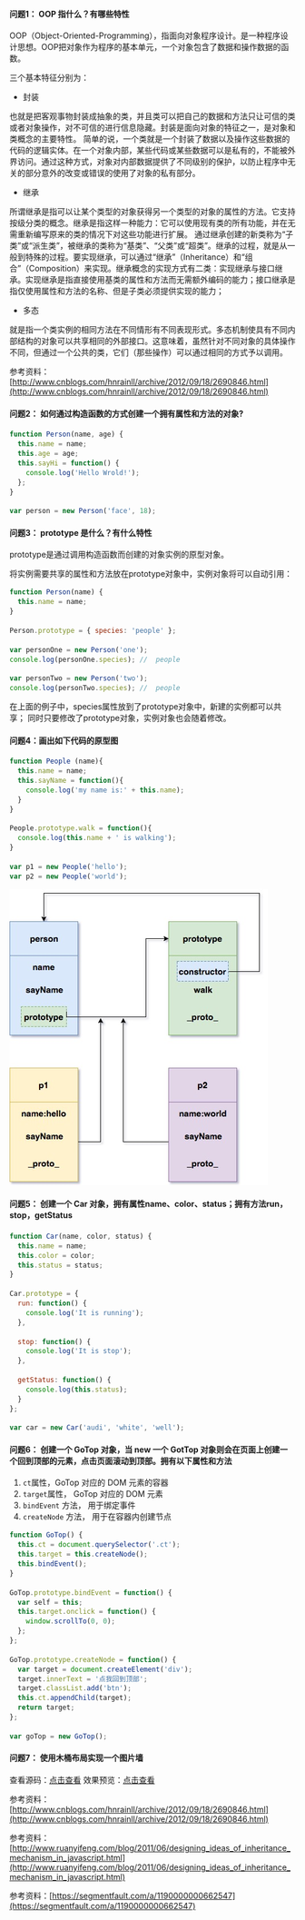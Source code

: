 #### 问题1： OOP 指什么？有哪些特性

OOP（Object-Oriented-Programming），指面向对象程序设计。是一种程序设计思想。OOP把对象作为程序的基本单元，一个对象包含了数据和操作数据的函数。

三个基本特征分别为：

* 封装

也就是把客观事物封装成抽象的类，并且类可以把自己的数据和方法只让可信的类或者对象操作，对不可信的进行信息隐藏。封装是面向对象的特征之一，是对象和类概念的主要特性。 简单的说，一个类就是一个封装了数据以及操作这些数据的代码的逻辑实体。在一个对象内部，某些代码或某些数据可以是私有的，不能被外界访问。通过这种方式，对象对内部数据提供了不同级别的保护，以防止程序中无关的部分意外的改变或错误的使用了对象的私有部分。

* 继承

所谓继承是指可以让某个类型的对象获得另一个类型的对象的属性的方法。它支持按级分类的概念。继承是指这样一种能力：它可以使用现有类的所有功能，并在无需重新编写原来的类的情况下对这些功能进行扩展。 通过继承创建的新类称为“子类”或“派生类”，被继承的类称为“基类”、“父类”或“超类”。继承的过程，就是从一般到特殊的过程。要实现继承，可以通过“继承”（Inheritance）和“组合”（Composition）来实现。继承概念的实现方式有二类：实现继承与接口继承。实现继承是指直接使用基类的属性和方法而无需额外编码的能力；接口继承是指仅使用属性和方法的名称、但是子类必须提供实现的能力；

* 多态

就是指一个类实例的相同方法在不同情形有不同表现形式。多态机制使具有不同内部结构的对象可以共享相同的外部接口。这意味着，虽然针对不同对象的具体操作不同，但通过一个公共的类，它们（那些操作）可以通过相同的方式予以调用。

参考资料：[http://www.cnblogs.com/hnrainll/archive/2012/09/18/2690846.html](http://www.cnblogs.com/hnrainll/archive/2012/09/18/2690846.html)

#### 问题2： 如何通过构造函数的方式创建一个拥有属性和方法的对象?

```javascript
function Person(name, age) {
  this.name = name;
  this.age = age;
  this.sayHi = function() {
    console.log('Hello Wrold!');
  };
}

var person = new Person('face', 18);
```

#### 问题3： prototype 是什么？有什么特性

prototype是通过调用构造函数而创建的对象实例的原型对象。

将实例需要共享的属性和方法放在prototype对象中，实例对象将可以自动引用：

```javascript
function Person(name) {
  this.name = name;
}

Person.prototype = { species: 'people' };

var personOne = new Person('one');
console.log(personOne.species); //  people

var personTwo = new Person('two');
console.log(personTwo.species); //  people
```

在上面的例子中，species属性放到了prototype对象中，新建的实例都可以共享；
同时只要修改了prototype对象，实例对象也会随着修改。


#### 问题4：画出如下代码的原型图

```javascript
function People (name){
  this.name = name;
  this.sayName = function(){
    console.log('my name is:' + this.name);
  }
}

People.prototype.walk = function(){
  console.log(this.name + ' is walking');
}

var p1 = new People('hello');
var p2 = new People('world');
```

![prototype](images/prototype.jpg)

#### 问题5： 创建一个 Car 对象，拥有属性name、color、status；拥有方法run，stop，getStatus

```javascript
function Car(name, color, status) {
  this.name = name;
  this.color = color;
  this.status = status;
}

Car.prototype = {
  run: function() {
    console.log('It is running');
  },

  stop: function() {
    console.log('It is stop');
  },

  getStatus: function() {
    console.log(this.status);
  }
};

var car = new Car('audi', 'white', 'well');
```

#### 问题6： 创建一个 GoTop 对象，当 new 一个 GotTop 对象则会在页面上创建一个回到顶部的元素，点击页面滚动到顶部。拥有以下属性和方法

1. `ct`属性，GoTop 对应的 DOM 元素的容器
2.  `target`属性， GoTop 对应的 DOM 元素
3.  `bindEvent` 方法， 用于绑定事件
4. `createNode` 方法， 用于在容器内创建节点

```javascript
function GoTop() {
  this.ct = document.querySelector('.ct');
  this.target = this.createNode();
  this.bindEvent();
}

GoTop.prototype.bindEvent = function() {
  var self = this;
  this.target.onclick = function() {
    window.scrollTo(0, 0);
  };
};

GoTop.prototype.createNode = function() {
  var target = document.createElement('div');
  target.innerText = '点我回到顶部';
  target.classList.add('btn');
  this.ct.appendChild(target);
  return target;
};

var goTop = new GoTop();
```

#### 问题7： 使用木桶布局实现一个图片墙

查看源码：[点击查看](https://github.com/z2x/achieves/blob/master/barrellayout-oop.html)
效果预览：[点击查看](https://z2x.github.io/achieves/barrellayout-oop.html)


参考资料：[http://www.cnblogs.com/hnrainll/archive/2012/09/18/2690846.html](http://www.cnblogs.com/hnrainll/archive/2012/09/18/2690846.html)

参考资料：[http://www.ruanyifeng.com/blog/2011/06/designing_ideas_of_inheritance_mechanism_in_javascript.html](http://www.ruanyifeng.com/blog/2011/06/designing_ideas_of_inheritance_mechanism_in_javascript.html)

参考资料：[https://segmentfault.com/a/1190000000662547](https://segmentfault.com/a/1190000000662547)
